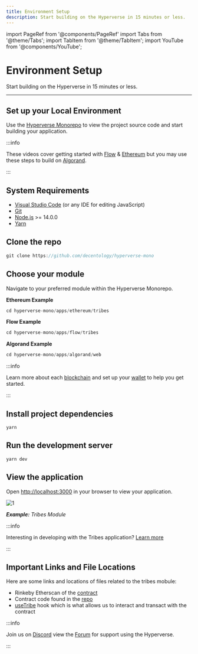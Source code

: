 ```yaml
---
title: Environment Setup
description: Start building on the Hyperverse in 15 minutes or less.
---
```


import PageRef from '@components/PageRef'
import Tabs from '@theme/Tabs';
import TabItem from '@theme/TabItem';
import YouTube from '@components/YouTube';

# Environment Setup

Start building on the Hyperverse in 15 minutes or less.

---

## Set up your Local Environment

Use the [Hyperverse Monorepo](https://github.com/decentology/hyperverse-mono) to view the project source code and start building your application.

<Tabs>
  <TabItem value="flow" label="Flow" default>
    <YouTube videoId="QuskcrR03Iw"/>
  </TabItem>
  <TabItem value="ethereum" label="Ethereum">
    <YouTube videoId="UnCNpVR58Fs"/>
  </TabItem>
</Tabs>

:::info

These videos cover getting started with [Flow](/build/blockchain/flow) & [Ethereum](build/blockchain/ethereum) but you may use these steps to build on [Algorand](build/blockchain/algorand).

:::

## System Requirements

- [Visual Studio Code](https://code.visualstudio.com/download) (or any IDE for editing JavaScript)
- [Git](https://git-scm.com/)
- [Node.js](https://nodejs.org/en/) >= 14.0.0
- [Yarn](https://classic.yarnpkg.com/en/docs/install#mac-stable)

## Clone the repo

```jsx
git clone https://github.com/decentology/hyperverse-mono
```

## Choose your module

Navigate to your preferred module within the Hyperverse Monorepo.

**Ethereum Example**

```jsx
cd hyperverse-mono/apps/ethereum/tribes
```

**Flow Example**

```jsx
cd hyperverse-mono/apps/flow/tribes
```

**Algorand Example**

```jsx
cd hyperverse-mono/apps/algorand/web
```

:::info

Learn more about each [blockchain](/build/blockchain/overview) and set up your [wallet](/learn/wallet/overview) to help you get started.

:::

## Install project dependencies

```
yarn
```

## Run the development server

```
yarn dev
```

## View the application

Open [http://localhost:3000](http://localhost:3000) in your browser to view your application.

![1](/img/content/docs/quickstart/tribes.png)

_**Example:** Tribes Module_

:::info

Interesting in developing with the Tribes application? [Learn more](../module/tribes)

:::

## Important Links and File Locations

Here are some links and locations of files related to the tribes mobule:

- Rinkeby Etherscan of the [contract](https://rinkeby.etherscan.io/address/0x410E22b393B3A90953c0677F2282E331580ed45b)
- Contract code found in the [repo](https://github.com/decentology/workshop-yeovil/blob/workshop/yeovil/packages/hyperverse-ethereum-tribes/contracts/Tribes.sol)
- [useTribe](https://github.com/decentology/workshop-yeovil/blob/workshop/yeovil/packages/hyperverse-ethereum-tribes/source/useTribes.ts) hook which is what allows us to interact and transact with the contract

:::info

Join us on [Discord](https://discord.com/invite/uqecGxg) view the [Forum](https://forum.decentology.com/) for support using the Hyperverse.

:::
